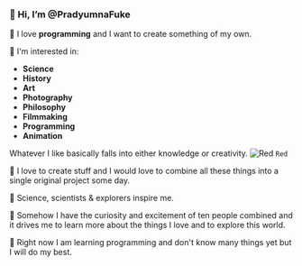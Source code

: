 ### 👋 Hi, I’m @PradyumnaFuke

🧭 I love **programming** and I want to create something of my own.

🧠 I'm interested in:
- **Science**
- **History**
- **Art**
- **Photography**
- **Philosophy**
- **Filmmaking**
- **Programming**
- **Animation**

Whatever I like basically falls into either  knowledge or creativity.
![Red](https://via.placeholder.com/15/f03c15/00ff00?text=+) `Red`

🤖 I love to create stuff and I would love to  combine all these things into a single original project some day.

🚀 Science, scientists & explorers inspire me.

🧭 Somehow I have the curiosity and excitement of ten people combined and it drives me to learn more about the things I love and to explore this world.

👾 Right now I am learning programming and don't know many things yet but I will do my best.
<!---
PradyumnaFuke/PradyumnaFuke is a ✨ special ✨ repository because its `README.md` (this file) appears on your GitHub profile.
You can click the Preview link to take a look at your changes.
--->

